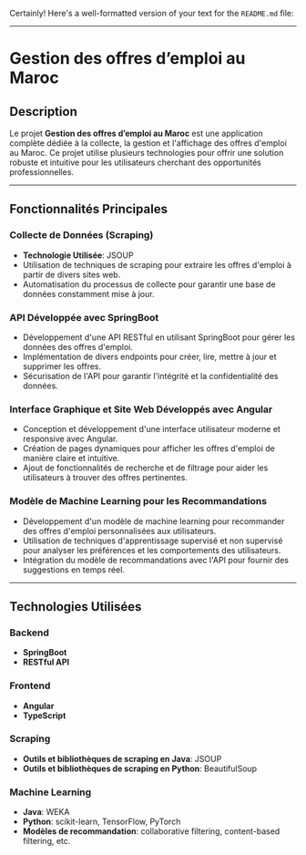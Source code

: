 Certainly! Here's a well-formatted version of your text for the `README.md` file:

---

# Gestion des offres d’emploi au Maroc

## Description
Le projet **Gestion des offres d’emploi au Maroc** est une application complète dédiée à la collecte, la gestion et l'affichage des offres d'emploi au Maroc. Ce projet utilise plusieurs technologies pour offrir une solution robuste et intuitive pour les utilisateurs cherchant des opportunités professionnelles.

---

## Fonctionnalités Principales

### Collecte de Données (Scraping)
- **Technologie Utilisée**: JSOUP
- Utilisation de techniques de scraping pour extraire les offres d'emploi à partir de divers sites web.
- Automatisation du processus de collecte pour garantir une base de données constamment mise à jour.

### API Développée avec SpringBoot
- Développement d'une API RESTful en utilisant SpringBoot pour gérer les données des offres d'emploi.
- Implémentation de divers endpoints pour créer, lire, mettre à jour et supprimer les offres.
- Sécurisation de l'API pour garantir l'intégrité et la confidentialité des données.

### Interface Graphique et Site Web Développés avec Angular
- Conception et développement d'une interface utilisateur moderne et responsive avec Angular.
- Création de pages dynamiques pour afficher les offres d'emploi de manière claire et intuitive.
- Ajout de fonctionnalités de recherche et de filtrage pour aider les utilisateurs à trouver des offres pertinentes.

### Modèle de Machine Learning pour les Recommandations
- Développement d'un modèle de machine learning pour recommander des offres d'emploi personnalisées aux utilisateurs.
- Utilisation de techniques d'apprentissage supervisé et non supervisé pour analyser les préférences et les comportements des utilisateurs.
- Intégration du modèle de recommandations avec l'API pour fournir des suggestions en temps réel.

---

## Technologies Utilisées

### Backend
- **SpringBoot**
- **RESTful API**

### Frontend
- **Angular**
- **TypeScript**

### Scraping
- **Outils et bibliothèques de scraping en Java**: JSOUP
- **Outils et bibliothèques de scraping en Python**: BeautifulSoup

### Machine Learning
- **Java**: WEKA
- **Python**: scikit-learn, TensorFlow, PyTorch
- **Modèles de recommandation**: collaborative filtering, content-based filtering, etc.
